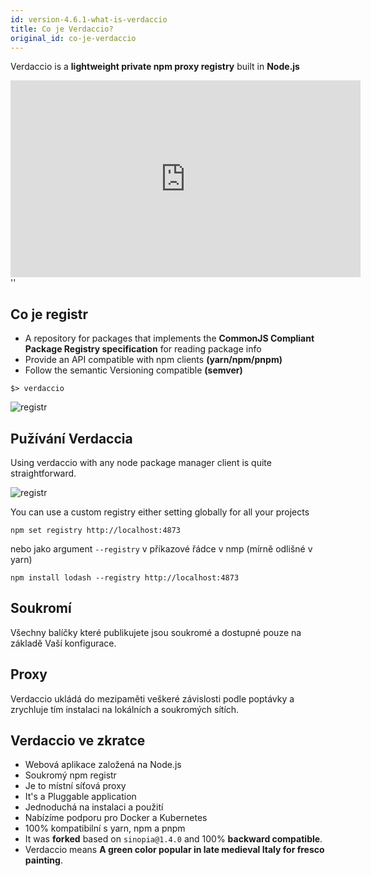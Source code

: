 ```yaml
---
id: version-4.6.1-what-is-verdaccio
title: Co je Verdaccio?
original_id: co-je-verdaccio
---
```


Verdaccio is a **lightweight private npm proxy registry** built in **Node.js**
<iframe width="560" height="315" src="https://www.youtube.com/embed/hDIFKzmoCaA?enablejsapi=1" frameborder="0" allow="accelerometer; autoplay; encrypted-media; gyroscope; picture-in-picture" allowfullscreen mark="crwd-mark"></iframe>
<div id="codefund">''</div>

## Co je registr

* A repository for packages that implements the **CommonJS Compliant Package Registry specification** for reading package info
* Provide an API compatible with npm clients **(yarn/npm/pnpm)**
* Follow the semantic Versioning compatible **(semver)**

```
$> verdaccio
```

![registr](assets/verdaccio_server.gif)

## Pužívání Verdaccia

Using verdaccio with any node package manager client is quite straightforward.

![registr](assets/npm_install.gif)

You can use a custom registry either setting globally for all your projects

```
npm set registry http://localhost:4873
```

nebo jako argument `--registry` v příkazové řádce v nmp (mírně odlišné v yarn)

```
npm install lodash --registry http://localhost:4873
```

## Soukromí

Všechny balíčky které publikujete jsou soukromé a dostupné pouze na základě Vaší konfigurace.

## Proxy

Verdaccio ukládá do mezipaměti veškeré závislosti podle poptávky a zrychluje tím instalaci na lokálních a soukromých sítích.

## Verdaccio ve zkratce

* Webová aplikace založená na Node.js
* Soukromý npm registr
* Je to místní síťová proxy
* It's a Pluggable application
* Jednoduchá na instalaci a použití
* Nabízíme podporu pro Docker a Kubernetes
* 100% kompatibilní s yarn, npm a pnpm
* It was **forked** based on `sinopia@1.4.0` and 100% **backward compatible**.
* Verdaccio means **A green color popular in late medieval Italy for fresco painting**.
